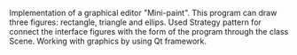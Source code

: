 Implementation of a graphical editor "Mini-paint". This program can draw three figures: rectangle, triangle and ellips. Used Strategy pattern for connect the interface figures with the form of the program through the class Scene. Working with graphics by using Qt framework.
